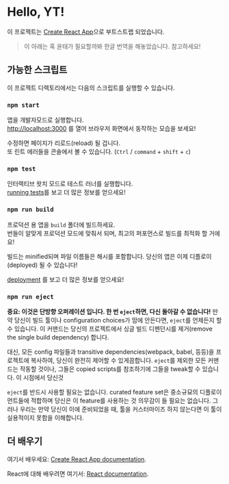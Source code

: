 # Hello, YT!

이 프로젝트는 [Create React App](https://github.com/facebook/create-react-app)으로 부트스트랩 되었습니다.

> 이 아래는 혹 윤태가 필요할까봐 한글 번역을 해놓았습니다. 참고하세요!

## 가능한 스크립트

이 프로젝트 디렉토리에서는 다음의 스크립트를 실행할 수 있습니다.

### `npm start`

앱을 개발자모드로 실행합니다.<br>
[http://localhost:3000](http://localhost:3000) 를 열어 브라우저 화면에서 동작하는 모습을 보세요!

수정하면 페이지가 리로드(reload) 될 겁니다.<br>
또 린트 에러들을 콘솔에서 볼 수 있습니다. (`Ctrl` / `command` + `shift` + `c`)

### `npm test`

인터렉티브 왓치 모드로 테스트 러너를 실행합니다.<br>
[running tests](https://facebook.github.io/create-react-app/docs/running-tests)를 보고 더 많은 정보를 얻으세요!

### `npm run build`

프로덕션 용 앱을 `build` 폴더에 빌드하세요.<br>
번들이 알맞게 프로덕션 모드에 맞춰서 되며, 최고의 퍼포먼스로 빌드를 최적화 할 거에요!

빌드는 minified되며 파일 이름들은 해시를 포함합니다.
당신의 앱은 이제 디플로이(deployed) 될 수 있습니다!

[deployment](https://facebook.github.io/create-react-app/docs/deployment) 를 보고 더 많은 정보를 얻으세요!

### `npm run eject`

**중요: 이것은 단방향 오퍼레이션 입니다. 한 번 `eject`하면, 다신 돌아갈 수 없습니다!**
만약 당신이 빌드 툴이나 configuration choices가 맘에 안든다면, `eject`를 언제든지 할 수 있습니다.
이 커맨드는 당신의 프로젝트에서 싱글 빌드 디펜던시를 제거(remove the single build dependency) 합니다.

대신, 모든 config 파일들과 transitive dependencies(webpack, babel, 등등)을 프로젝트에 복사하여, 당신이 완전히 제어할 수 있게끔합니다. `eject`를 제외한 모든 커맨드는 작동할 것이나, 그들은 copied scripts를 참조하기에 그들을 tweak할 수 있습니다. 이 시점에서 당신것

`eject`를 반드시 사용할 필요는 없습니다. curated feature set은 중소규묘의 디플로이먼트들에 적합하며 당신은 이 feature를 사용하는 것 의무감이 들 필요는 없습니다. 그러나 우리는 만약 당신이 이에 준비되었을 때, 툴을 커스터마이즈 하지 않는다면 이 툴이 실용적이지 못함을 이해합니다.

## 더 배우기

여기서 배우세요: [Create React App documentation](https://facebook.github.io/create-react-app/docs/getting-started).

React에 대해 배우려면 여기서: [React documentation](https://reactjs.org/).
